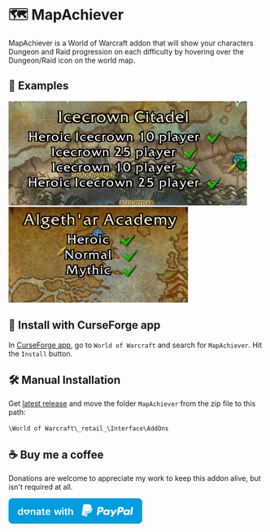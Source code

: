 # :world_map: MapAchiever

MapAchiever is a World of Warcraft addon that will show your characters Dungeon and Raid progression on each difficulty by hovering over the Dungeon/Raid icon on the world map.

## :briefcase: Examples

<img src="img/Raid_ICC.png"></a>
<img src="img/Dungeon_Algethar.png"></a>

## :magnet: Install with CurseForge app

In [CurseForge app](https://download.curseforge.com/), go to `World of Warcraft` and search for `MapAchiever`. Hit the `Install` button.

## :hammer_and_wrench: Manual Installation
Get [latest release](https://github.com/MattiasMalman/MapAchiever/releases) and move the folder `MapAchiever` from the zip file to this path:

`\World of Warcraft\_retail_\Interface\AddOns`

## :coffee: Buy me a coffee
Donations are welcome to appreciate my work to keep this addon alive, but isn't required at all.

<!-- PayPal icon/button is used from this GitHub repo: https://github.com/andreostrovsky/donate-with-paypal -->
<a href="https://www.paypal.me/bellmano1"><img src="img/paypal.svg" height="50"></a>
